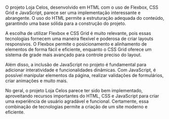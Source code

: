 O projeto Loja Celos, desenvolvido em HTML com o uso de Flexbox, CSS Grid e JavaScript, parece ser uma implementação interessante e abrangente. O uso do HTML permite a estruturação adequada do conteúdo, garantindo uma base sólida para a construção do projeto.

A escolha de utilizar Flexbox e CSS Grid é muito relevante, pois essas tecnologias fornecem uma maneira flexível e poderosa de criar layouts responsivos. O Flexbox permite o posicionamento e alinhamento de elementos de forma fácil e eficiente, enquanto o CSS Grid oferece um sistema de grade mais avançado para controle preciso do layout.

Além disso, a inclusão de JavaScript no projeto é fundamental para adicionar interatividade e funcionalidades dinâmicas. Com JavaScript, é possível manipular elementos da página, realizar validações de formulários, criar animações e muito mais.

No geral, o projeto Loja Celos parece ter sido bem implementado, aproveitando recursos importantes do HTML, CSS e JavaScript para criar uma experiência de usuário agradável e funcional. Certamente, essa combinação de tecnologias permite a criação de um site moderno e eficiente.